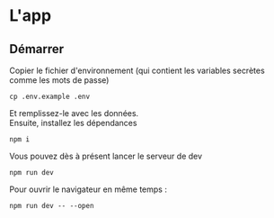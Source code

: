 # L'app

## Démarrer

Copier le fichier d'environnement (qui contient les variables secrètes comme les mots de passe)

```shell
cp .env.example .env
```

Et remplissez-le avec les données.  
Ensuite, installez les dépendances

```shell
npm i
```

Vous pouvez dès à présent lancer le serveur de dev

```shell
npm run dev
```

Pour ouvrir le navigateur en même temps :

```shell
npm run dev -- --open
```